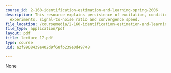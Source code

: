 ```yaml
---
course_id: 2-160-identification-estimation-and-learning-spring-2006
description: This resource explains persistence of excitation, conditions for informative
  experiments, signal-to-noise ratio and convergence speed.
file_location: /coursemedia/2-160-identification-estimation-and-learning-spring-2006/a2f9908439e402d9f68fb239e0d49748_lecture_17.pdf
file_type: application/pdf
layout: pdf
title: lecture_17.pdf
type: course
uid: a2f9908439e402d9f68fb239e0d49748

---
```

None
